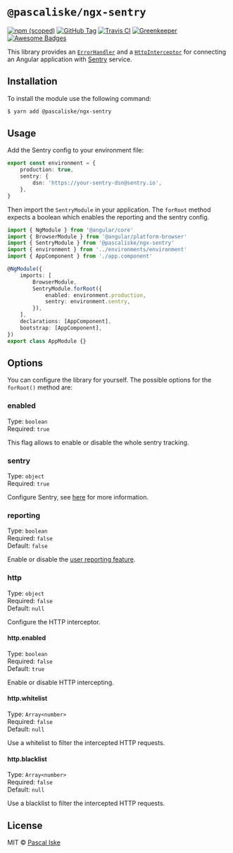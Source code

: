 # `@pascaliske/ngx-sentry`

[![npm (scoped)](https://img.shields.io/npm/v/@pascaliske/ngx-sentry.svg?style=flat-square)](https://www.npmjs.com/package/@pascaliske/ngx-sentry) [![GitHub Tag](https://img.shields.io/github/tag/pascaliske/ngx-sentry.svg?style=flat-square)](https://github.com/pascaliske/ngx-sentry) [![Travis CI](https://img.shields.io/travis/com/pascaliske/ngx-sentry/master.svg?style=flat-square)](https://travis-ci.com/pascaliske/ngx-sentry) [![Greenkeeper](https://badges.greenkeeper.io/pascaliske/ngx-sentry.svg?style=flat-square)](https://greenkeeper.io) [![Awesome Badges](https://img.shields.io/badge/badges-awesome-green.svg?style=flat-square)](https://github.com/Naereen/badges)

This library provides an [`ErrorHandler`](https://angular.io/api/core/ErrorHandler) and a [`HttpInterceptor`](https://angular.io/guide/http#intercepting-requests-and-responses) for connecting an Angular application with [Sentry](https://sentry.io) service.

## Installation

To install the module use the following command:

```bash
$ yarn add @pascaliske/ngx-sentry
```

## Usage

Add the Sentry config to your environment file:

```typescript
export const environment = {
    production: true,
    sentry: {
        dsn: 'https://your-sentry-dsn@sentry.io',
    },
}
```

Then import the `SentryModule` in your application. The `forRoot` method expects a boolean which enables the reporting and the sentry config.

```typescript
import { NgModule } from '@angular/core'
import { BrowserModule } from '@angular/platform-browser'
import { SentryModule } from '@pascaliske/ngx-sentry'
import { environment } from '../environments/environment'
import { AppComponent } from './app.component'

@NgModule({
    imports: [
        BrowserModule,
        SentryModule.forRoot({
            enabled: environment.production,
            sentry: environment.sentry,
        }),
    ],
    declarations: [AppComponent],
    bootstrap: [AppComponent],
})
export class AppModule {}
```

## Options

You can configure the library for yourself. The possible options for the `forRoot()` method are:

### enabled

Type: `boolean`<br>
Required: `true`

This flag allows to enable or disable the whole sentry tracking.

### sentry

Type: `object`<br>
Required: `true`

Configure Sentry, see [here](https://docs.sentry.io/error-reporting/quickstart/?platform=browser#configure-the-sdk) for more information.

### reporting

Type: `boolean`<br>
Required: `false`<br>
Default: `false`

Enable or disable the [user reporting feature](https://docs.sentry.io/enriching-error-data/user-feedback/?platform=browser).

### http

Type: `object`<br>
Required: `false`<br>
Default: `null`

Configure the HTTP interceptor.

#### http.enabled

Type: `boolean`<br>
Required: `false`<br>
Default: `true`

Enable or disable HTTP intercepting.

#### http.whitelist

Type: `Array<number>`<br>
Required: `false`<br>
Default: `null`

Use a whitelist to filter the intercepted HTTP requests.

#### http.blacklist

Type: `Array<number>`<br>
Required: `false`<br>
Default: `null`

Use a blacklist to filter the intercepted HTTP requests.

## License

MIT © [Pascal Iske](https://pascal-iske.de)
